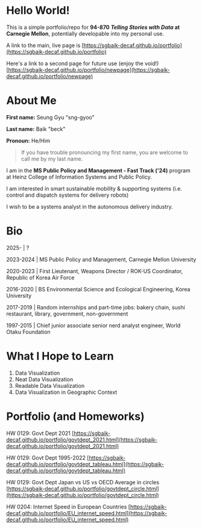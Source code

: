 # Hello World!

This is a simple portfolio/repo for **94-870 *Telling Stories with Data* at Carnegie Mellon**, potentially developable into my personal use.

A link to the main, live page is [https://sgbaik-decaf.github.io/portfolio](https://sgbaik-decaf.github.io/portfolio)

Here's a link to a second page for future use (enjoy the void!) [https://sgbaik-decaf.github.io/portfolio/newpage](https://sgbaik-decaf.github.io/portfolio/newpage)

# About Me

**First name:** Seung Gyu "sng-gyoo"

**Last name:** Baik "beck"

**Pronoun:** He/Him

> If you have trouble pronouncing my first name, you are welcome to call me by my last name.

I am in the **MS Public Policy and Management - Fast Track ('24)** program at Heinz College of Information Systems and Public Policy.

I am interested in smart sustainable mobility & supporting systems (i.e. control and dispatch systems for delivery robots)

I wish to be a systems analyst in the autonomous delivery industry.

# Bio

2025-     | ?

2023-2024 | MS Public Policy and Management, Carnegie Mellon University

2020-2023 | First Lieutenant, Weapons Director / ROK-US Coordinator, Republic of Korea Air Force

2016-2020 | BS Environmental Science and Ecological Engineering, Korea University

2017-2019 | Random internships and part-time jobs: bakery chain, sushi restaurant, library, government, non-government

1997-2015 | Chief junior associate senior nerd analyst engineer, World Otaku Foundation

# What I Hope to Learn

1. Data Visualization
2. Neat Data Visualization
3. Readable Data Visualization
4. Data Visualization in Geographic Context

# Portfolio (and Homeworks)

HW 0129: Govt Dept 2021 [https://sgbaik-decaf.github.io/portfolio/govtdept_2021.html](https://sgbaik-decaf.github.io/portfolio/govtdept_2021.html)

HW 0129: Govt Dept 1995-2022 [https://sgbaik-decaf.github.io/portfolio/govtdept_tableau.html](https://sgbaik-decaf.github.io/portfolio/govtdept_tableau.html)

HW 0129: Govt Dept Japan vs US vs OECD Average in circles [https://sgbaik-decaf.github.io/portfolio/govtdept_circle.html](https://sgbaik-decaf.github.io/portfolio/govtdept_circle.html)

HW 0204: Internet Speed in European Countries [https://sgbaik-decaf.github.io/portfolio/EU_internet_speed.html](https://sgbaik-decaf.github.io/portfolio/EU_internet_speed.html)
